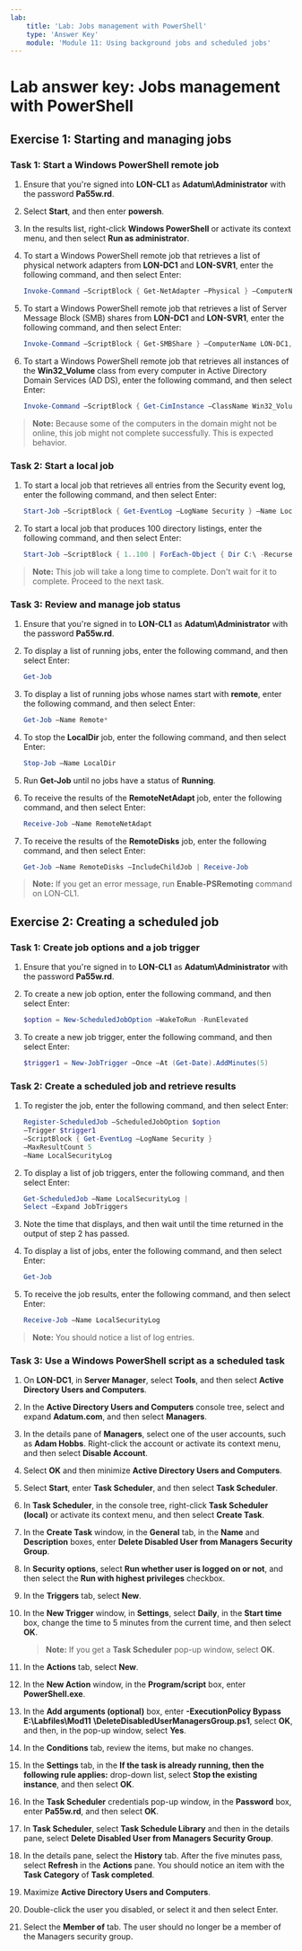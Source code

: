 ```yaml
---
lab:
    title: 'Lab: Jobs management with PowerShell'
    type: 'Answer Key'
    module: 'Module 11: Using background jobs and scheduled jobs'
---
```


# Lab answer key: Jobs management with PowerShell

## Exercise 1: Starting and managing jobs

### Task 1: Start a Windows PowerShell remote job

1. Ensure that you're signed into **LON-CL1** as **Adatum\\Administrator** with the password **Pa55w.rd**.
1. Select **Start**, and then enter **powersh**.
1. In the results list, right-click **Windows PowerShell** or activate its context menu, and then select **Run as administrator**.
1. To start a Windows PowerShell remote job that retrieves a list of physical network adapters from **LON-DC1** and **LON-SVR1**, enter the following command, and then select Enter:

   ```powershell
   Invoke-Command –ScriptBlock { Get-NetAdapter –Physical } –ComputerName LON-DC1,LON-SVR1 –AsJob –JobName RemoteNetAdapt
   ```

1. To start a Windows PowerShell remote job that retrieves a list of Server Message Block (SMB) shares from **LON-DC1** and **LON-SVR1**, enter the following command, and then select Enter:

   ```powershell
   Invoke-Command –ScriptBlock { Get-SMBShare } –ComputerName LON-DC1,LON-SVR1 –AsJob –JobName RemoteShares
   ```

1. To start a Windows PowerShell remote job that retrieves all instances of the **Win32_Volume** class from every computer in Active Directory Domain Services (AD DS), enter the following command, and then select Enter:

   ```powershell
   Invoke-Command –ScriptBlock { Get-CimInstance –ClassName Win32_Volume } –ComputerName (Get-ADComputer –Filter * | Select –Expand Name) –AsJob –JobName RemoteDisks
   ```

> **Note:** Because some of the computers in the domain might not be online, this job might not complete successfully. This is expected behavior.

### Task 2: Start a local job

1. To start a local job that retrieves all entries from the Security event log, enter the following command, and then select Enter:

   ```powershell
   Start-Job –ScriptBlock { Get-EventLog –LogName Security } –Name LocalSecurity
   ```

1. To start a local job that produces 100 directory listings, enter the following command, and then select Enter:

   ```powershell
   Start-Job –ScriptBlock { 1..100 | ForEach-Object { Dir C:\ -Recurse } } –Name LocalDir
   ```

> **Note:** This job will take a long time to complete. Don't wait for it to complete. Proceed to the next task.

### Task 3: Review and manage job status

1. Ensure that you're signed in to **LON-CL1** as **Adatum\\Administrator** with the password **Pa55w.rd**.
1. To display a list of running jobs, enter the following command, and then select Enter:

   ```powershell
   Get-Job
   ```

1. To display a list of running jobs whose names start with **remote**, enter the following command, and then select Enter:

   ```powershell
   Get-Job –Name Remote*
   ```

1. To stop the **LocalDir** job, enter the following command, and then select Enter:

   ```powershell
   Stop-Job –Name LocalDir
   ```

1. Run **Get-Job** until no jobs have a status of **Running**.
1. To receive the results of the **RemoteNetAdapt** job, enter the following command, and then select Enter:

   ```powershell
   Receive-Job –Name RemoteNetAdapt
   ```

1. To receive the results of the **RemoteDisks** job, enter the following command, and then select Enter:

   ```powershell
   Get-Job –Name RemoteDisks –IncludeChildJob | Receive-Job
   ```

> **Note:** If you get an error message, run **Enable-PSRemoting** command on LON-CL1.

## Exercise 2: Creating a scheduled job

### Task 1: Create job options and a job trigger

1. Ensure that you're signed in to **LON-CL1** as **Adatum\\Administrator** with the password **Pa55w.rd**.
1. To create a new job option, enter the following command, and then select Enter:

   ```powershell
   $option = New-ScheduledJobOption –WakeToRun -RunElevated
   ```

1. To create a new job trigger, enter the following command, and then select Enter:

   ```powershell
   $trigger1 = New-JobTrigger –Once –At (Get-Date).AddMinutes(5)
   ```

### Task 2: Create a scheduled job and retrieve results

1. To register the job, enter the following command, and then select Enter:

   ```powershell
   Register-ScheduledJob –ScheduledJobOption $option 
   –Trigger $trigger1 
   –ScriptBlock { Get-EventLog –LogName Security } 
   –MaxResultCount 5 
   –Name LocalSecurityLog
   ```

1. To display a list of job triggers, enter the following command, and then select Enter:

   ```powershell
   Get-ScheduledJob –Name LocalSecurityLog | 
   Select –Expand JobTriggers 
   ```

1. Note the time that displays, and then wait until the time returned in the output of step 2 has passed.
1. To display a list of jobs, enter the following command, and then select Enter:

   ```powershell
   Get-Job
   ```

1. To receive the job results, enter the following command, and then select Enter:

   ```powershell
   Receive-Job –Name LocalSecurityLog
   ```

> **Note:** You should notice a list of log entries.

### Task 3: Use a Windows PowerShell script as a scheduled task

1. On **LON-DC1**, in **Server Manager**, select **Tools**, and then select **Active Directory Users and Computers**.
1. In the **Active Directory Users and Computers** console tree, select and expand **Adatum.com**, and then select **Managers**.
1. In the details pane of **Managers**, select one of the user accounts, such as **Adam Hobbs**. Right-click the account or activate its context menu, and then select **Disable Account**. 
1. Select **OK** and then minimize **Active Directory Users and Computers**.
1. Select **Start**, enter **Task Scheduler**, and then select **Task Scheduler**.
1. In **Task Scheduler**, in the console tree, right-click **Task Scheduler (local)** or activate its context menu, and then select **Create Task**.
1. In the **Create Task** window, in the **General** tab, in the **Name** and **Description** boxes, enter **Delete Disabled User from Managers Security Group**. 
1. In **Security options**, select **Run whether user is logged on or not**, and then select the **Run with highest privileges** checkbox.
1. In the **Triggers** tab, select **New**.
1. In the **New Trigger** window, in **Settings**, select **Daily**, in the **Start time** box, change the time to 5 minutes from the current time, and then select **OK**.

   > **Note:** If you get a **Task Scheduler** pop-up window, select **OK**.

1. In the **Actions** tab, select **New**.
1. In the **New Action** window, in the **Program/script** box, enter **PowerShell.exe**.
1. In the **Add arguments (optional)** box, enter **-ExecutionPolicy Bypass E:\Labfiles\Mod11**
**\DeleteDisabledUserManagersGroup.ps1**, select **OK**, and then, in the pop-up window, select **Yes**.
1. In the **Conditions** tab, review the items, but make no changes.
1. In the **Settings** tab, in the **If the task is already running, then the following rule applies:** drop-down list, select **Stop the existing instance**, and then select **OK**.
1. In the **Task Scheduler** credentials pop-up window, in the **Password** box, enter **Pa55w.rd**, and then select **OK**.
1. In **Task Scheduler**, select **Task Schedule Library** and then in the details pane, select **Delete Disabled User from Managers Security Group**.
1. In the details pane, select the **History** tab. After the five minutes pass, select **Refresh** in the **Actions** pane. You should notice an item with the **Task Category** of **Task completed**.
1. Maximize **Active Directory Users and Computers**.
1. Double-click the user you disabled, or select it and then select Enter.
1. Select the **Member of** tab. The user should no longer be a member of the Managers security group.
